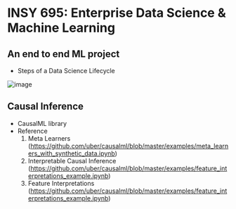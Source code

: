 # INSY 695: Enterprise Data Science & Machine Learning

## An end to end ML project
- Steps of a Data Science Lifecycle

![image](https://user-images.githubusercontent.com/75922678/223911217-105d0552-178c-4f60-b14f-7bc2161ee791.png)

## Causal Inference
- CausalML library
- Reference
  1. Meta Learners (https://github.com/uber/causalml/blob/master/examples/meta_learners_with_synthetic_data.ipynb)
  2. Interpretable Causal Inference (https://github.com/uber/causalml/blob/master/examples/feature_interpretations_example.ipynb)
  3. Feature Interpretations (https://github.com/uber/causalml/blob/master/examples/feature_interpretations_example.ipynb)

